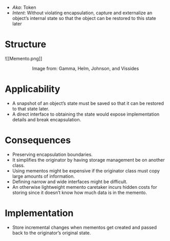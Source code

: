 * *Aka*: Token
* *Intent*: Without violating encapsulation, capture and externalize an object’s internal state so that the object can be restored to this state later

# Structure
![[Memento.png]]
<center> Image from: Gamma, Helm, Johnson, and Vissides </center>

# Applicability
* A snapshot of an object’s state must be saved so that it can be restored to that state later.
* A direct interface to obtaining the state would expose implementation details and break encapsulation.

# Consequences
* Preserving encapsulation boundaries.
* It simplifies the originator by having storage management be on another class.
* Using mementos might be expensive if the originator class must copy large amounts of information.
* Defining narrow and wide interfaces might be difficult.
* An otherwise lightweight memento caretaker incurs hidden costs for storing since it doesn’t know how much data is in the memento.

# Implementation
* Store incremental changes when mementos get created and passed back to the originator’s original state.